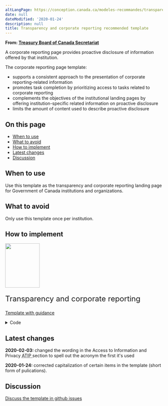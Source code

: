```yaml
---
altLangPage: https://conception.canada.ca/modeles-recommandes/transparence.html
date: null
dateModified: '2020-01-24'
description: null
title: Transparency and corporate reporting recommended template
---
```



<section>
 <p class="gc-byline">
  <strong>
   From:
   <a href="https://www.canada.ca/en/treasury-board-secretariat.html">
    Treasury Board of Canada Secretariat
   </a>
  </strong>
 </p>
 <section>
  <p>
   A corporate reporting page provides proactive disclosure of information offered by that institution.
  </p>
  <p>
   The corporate reporting page template:
  </p>
  <ul>
   <li>
    supports a consistent approach to the presentation of corporate reporting-related information
   </li>
   <li>
    promotes task completion by prioritizing access to tasks related to corporate reporting
   </li>
   <li>
    complements the objectives of the institutional landing pages by offering institution-specific related information on proactive disclosure
   </li>
   <li>
    limits the amount of content used to describe proactive disclosure
   </li>
  </ul>
 </section>
 <section>
  <h2>
   On this page
  </h2>
  <ul>
   <li>
    <a href="#use">
     When to use
    </a>
   </li>
   <li>
    <a href="#avoid">
     What to avoid
    </a>
   </li>
   <li>
    <a href="#specifications">
     How to implement
    </a>
   </li>
   <li>
    <a href="#changes">
     Latest changes
    </a>
   </li>
   <li>
    <a href="#discuss">
     Discussion
    </a>
   </li>
  </ul>
 </section>
 <section>
  <h2 id="use">
   When to use
  </h2>
  <p>
   Use this template as the transparency and corporate reporting landing page for Government of Canada institutions and organizations.
  </p>
 </section>
 <section>
  <h2 id="avoid">
   What to avoid
  </h2>
  <p>
   Only use this template once per institution.
  </p>
 </section>
 <section>
  <h2 id="specifications">
   How to implement
  </h2>
  <div class="row mrgn-tp-lg mrgn-bttm-lg">
   <div class="col-xs-10 col-sm-10 col-md-8 col-lg-8">
    <div class="gc-dwnld">
     <div class="row">
      <div class="col-xs-10 col-sm-3 col-md-3 col-lg-2">
       <p>
        <a class="gc-dwnld-lnk" href="../coded-layout/transparency_guidance.html">
         <img alt="" class="thumbnail gc-dwnld-img" height="142" src="../images/transparency-cropped.png" width="110"/>
        </a>
       </p>
      </div>
      <div class="col-xs-12 col-sm-9 col-md-9 col-lg-10">
       <p class="mrgn-tp-md" style="font-size:24px;line-height:1em;">
        <span>
         Transparency and corporate reporting
        </span>
       </p>
       <p>
        <a class="btn btn-call-to-action" href="../coded-layout/transparency_guidance.html">
         Template with guidance
        </a>
       </p>
      </div>
     </div>
    </div>
   </div>
  </div>
  <details>
   <summary>
    Code
   </summary>
   <span id="code">
   </span>
   <pre class="prettyprint">
							<code>
&lt;h1 property="name" id="wb-cont"&gt;Transparency: [Institution]&lt;/h1&gt;
&lt;p class="pagetag"&gt;Proactive disclosure of information, made public so that Canadians and Parliament are better able to hold the Government and public sector officials to account.&lt;/p&gt;
&lt;section&gt;
  &lt;div class="row wb-eqht mrgn-bttm-md"&gt;
    &lt;div class="col-md-4"&gt;
      &lt;section class="gc-drmt"&gt;
        &lt;h2 class="h4"&gt;&lt;a href="#"&gt;Mandate letter from the Prime Minister&lt;/a&gt;&lt;/h2&gt;
        &lt;p&gt;Commitments and top priorities identified by the government&lt;/p&gt;
      &lt;/section&gt;
    &lt;/div&gt;
    &lt;div class="col-md-4"&gt;
      &lt;section class="gc-drmt"&gt;
        &lt;h2 class="h4"&gt;&lt;a href="#"&gt;Departmental plan&lt;/a&gt;&lt;/h2&gt;
        &lt;p&gt;Performance goals for the coming fiscal year&lt;/p&gt;
      &lt;/section&gt;
    &lt;/div&gt;
    &lt;div class="col-md-4"&gt;
      &lt;section class="gc-drmt"&gt;
        &lt;h2 class="h4"&gt;&lt;a href="#"&gt;Departmental results report&lt;/a&gt;&lt;/h2&gt;
        &lt;p&gt;Performance targets met for the 2017-18 fiscal year&lt;/p&gt;
      &lt;/section&gt;
    &lt;/div&gt;
    &lt;div class="clearfix"&gt;&lt;/div&gt;
    &lt;div class="col-md-4"&gt;
      &lt;section class="gc-drmt"&gt;
        &lt;h2 class="h4"&gt;&lt;a href="#"&gt;Travel and hospitality expenses&lt;/a&gt;&lt;/h2&gt;
        &lt;p&gt;Disclosure of expenditures on Travel, Hospitality and Conferences&lt;/p&gt;
      &lt;/section&gt;
    &lt;/div&gt;
    &lt;div class="col-md-4"&gt;
      &lt;section class="gc-drmt"&gt;
        &lt;h2 class="h4"&gt;&lt;a href="#"&gt;Government contracts awarded&lt;/a&gt;&lt;/h2&gt;
        &lt;p&gt;Disclosure of contracts over $10,000&lt;/p&gt;
      &lt;/section&gt;
    &lt;/div&gt;
    &lt;div class="col-md-4"&gt;
      &lt;section class="gc-drmt"&gt;
        &lt;h2 class="h4"&gt;&lt;a href="#"&gt;Grants and contributions&lt;/a&gt;&lt;/h2&gt;
        &lt;p&gt;Disclosure of transfers of money, goods, services or assets to individuals, organizations or other levels of government&lt;/p&gt;
      &lt;/section&gt;
    &lt;/div&gt;
    &lt;div class="clearfix"&gt;&lt;/div&gt;
    &lt;div class="col-md-4"&gt;
      &lt;section class="gc-drmt"&gt;
        &lt;h2 class="h4"&gt;&lt;a href="#"&gt;Disclosure of serious wrongdoing in the workplace&lt;/a&gt;&lt;/h2&gt;
        &lt;p&gt;Disclosure of wrongdoing found to have been committed&lt;/p&gt;
      &lt;/section&gt;
    &lt;/div&gt;
    &lt;div class="col-md-4"&gt;
      &lt;section class="gc-drmt"&gt;
        &lt;h2 class="h4"&gt;&lt;a href="#"&gt;Reclassification of public service positions&lt;/a&gt;&lt;/h2&gt;
        &lt;p&gt;Disclosure of government positions that have been reclassified.&lt;/p&gt;
      &lt;/section&gt;
    &lt;/div&gt;
    &lt;div class="col-md-4"&gt;
      &lt;section class="gc-drmt"&gt;
        &lt;h2 class="h4"&gt;&lt;a href="#"&gt;Quarterly financial reports&lt;/a&gt;&lt;/h2&gt;
        &lt;p&gt;Quarterly spending at a departmental level&lt;/p&gt;
      &lt;/section&gt;
    &lt;/div&gt;
    &lt;div class="clearfix"&gt;&lt;/div&gt;
    &lt;div class="col-md-4"&gt;
      &lt;section class="gc-drmt"&gt;
        &lt;h2 class="h4"&gt;&lt;a href="#"&gt;Audits and evaluations&lt;/a&gt;&lt;/h2&gt;
        &lt;p&gt;Annual reports of audit and evaluations for programs and services at [institution]&lt;/p&gt;
      &lt;/section&gt;
    &lt;/div&gt;
    &lt;div class="col-md-4"&gt;
      &lt;section class="gc-drmt"&gt;
        &lt;h2 class="h4"&gt;&lt;a href="#"&gt;Consultations&lt;/a&gt;&lt;/h2&gt;
        &lt;p&gt;Public consultations and reports on completed consultations&lt;/p&gt;
      &lt;/section&gt;
    &lt;/div&gt;
    &lt;div class="col-md-4"&gt;
      &lt;section class="gc-drmt"&gt;
        &lt;h2 class="h4"&gt;&lt;a href="#"&gt;Briefing documents&lt;/a&gt;&lt;/h2&gt;
        &lt;p&gt;Briefing notes prepared for the President, Secretary and senior managers&lt;/p&gt;
      &lt;/section&gt;
    &lt;/div&gt;
  &lt;/div&gt;
&lt;/section&gt;
&lt;section&gt;
  &lt;div class="container"&gt;
    &lt;div class="row mrgn-bttm-lg"&gt;
      &lt;section class="mrgn-bttm-lg"&gt;
        &lt;h2&gt;Didn’t find what you were looking for&lt;/h2&gt;
        &lt;p&gt;Access to Information and Privacy (&lt;abbr title="Access to Information and Privacy"&gt;ATIP&lt;/abbr&gt;) requests:&lt;/p&gt;
        &lt;ul class="list-unstyled"&gt;
          &lt;li class="pull-left mrgn-rght-lg"&gt;&lt;a class="btn btn-primary" href="#"&gt;Make an &lt;abbr title="Access to Information and Privacy"&gt;ATIP&lt;/abbr&gt; request&lt;/a&gt;&lt;/li&gt;
          &lt;li class="pull-left mrgn-tp-sm"&gt;&lt;a href="#"&gt;Find previous &lt;abbr title="Access to Information and Privacy"&gt;ATIP&lt;/abbr&gt; requests&lt;/a&gt;&lt;/li&gt;
        &lt;/ul&gt;
      &lt;/section&gt;
    &lt;/div&gt;
  &lt;/div&gt;
&lt;/section&gt;
							</code>
						</pre>
  </details>
 </section>
 <section>
  <h2 id="changes">
   Latest changes
  </h2>
  <p>
   <date>
    <strong>
     2020-02-03:
    </strong>
   </date>
   changed the wording in the Access to Information and Privacy
   <abbr title="Access to Information and Privacy">
    ATIP
   </abbr>
   section to spell out the acronym the first it's used
  </p>
  <p>
   <date>
    <strong>
     2020-01-24:
    </strong>
   </date>
   corrected capitalization of certain items in the template (short form of pulications).
  </p>
 </section>
 <h2 id="discuss">
  Discussion
 </h2>
 <p>
  <a href="https://github.com/canada-ca/design-system-systeme-conception/issues">
   Discuss the template in github issues
  </a>
 </p>
</section>


